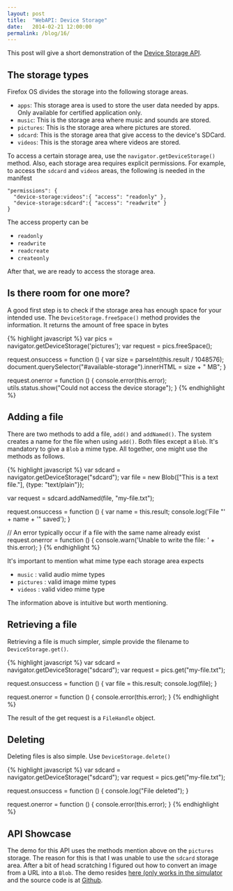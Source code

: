```yaml
---
layout: post
title:  "WebAPI: Device Storage"
date:   2014-02-21 12:00:00
permalink: /blog/16/
---
```


This post will give a short demonstration of the [Device Storage API](https://developer.mozilla.org/en-US/docs/WebAPI/Device_Storage).


## The storage types

Firefox OS divides the storage into the following storage areas.

* `apps`: This storage area is used to store the user data needed by apps. Only available for certified application only.
* `music`: This is the storage area where music and sounds are stored.
* `pictures`: This is the storage area where pictures are stored.
* `sdcard`: This is the storage area that give access to the device's SDCard.
* `videos`: This is the storage area where videos are stored.

To access a certain storage area, use the `navigator.getDeviceStorage()` method. Also, each storage area requires explicit permissions. For example, to access the `sdcard` and `videos` areas, the following is needed in the manifest

	"permissions": {
	  "device-storage:videos":{ "access": "readonly" },
	  "device-storage:sdcard":{ "access": "readwrite" }
	}

The access property can be

* `readonly`
* `readwrite`
* `readcreate`
* `createonly`

After that, we are ready to access the storage area.

## Is there room for one more?

A good first step is to check if the storage area has enough space for your intended use. The `DeviceStorage.freeSpace()` method provides the information. It returns the amount of free space in bytes

{% highlight javascript %}
var pics = navigator.getDeviceStorage('pictures');
var request = pics.freeSpace();

request.onsuccess = function () {
  	var size = parseInt(this.result / 1048576);
   	document.querySelector("#available-storage").innerHTML = size + " MB";
}

request.onerror = function () {
  	console.error(this.error);
  	utils.status.show("Could not access the device storage");
}
{% endhighlight %}

## Adding a file

There are two methods to add a file, `add()` and `addNamed()`. The system creates a name for the file when using `add()`. Both files except a `Blob`. It's mandatory to give a `Blob` a mime type. All together, one might use the methods as follows.

{% highlight javascript %}
var sdcard = navigator.getDeviceStorage("sdcard");
var file   = new Blob(["This is a text file."], {type: "text/plain"});

var request = sdcard.addNamed(file, "my-file.txt");

request.onsuccess = function () {
  var name = this.result;
  console.log('File "' + name + '" saved');
}

// An error typically occur if a file with the same name already exist
request.onerror = function () {
  console.warn('Unable to write the file: ' + this.error);
}
{% endhighlight %}

It's important to mention what mime type each storage area expects

* `music` : valid audio mime types
* `pictures` : valid image mime types
* `videos` : valid video mime type

The information above is intuitive but worth mentioning.

## Retrieving a file

Retrieving a file is much simpler, simple provide the filename to `DeviceStorage.get()`.

{% highlight javascript %}
var sdcard = navigator.getDeviceStorage("sdcard");
var request = pics.get("my-file.txt");

request.onsuccess = function () {
    var file = this.result;
    console.log(file);
}

request.onerror = function () {
    console.error(this.error);
}
{% endhighlight %}

The result of the get request is a `FileHandle` object.

## Deleting

Deleting files is also simple. Use `DeviceStorage.delete()`

{% highlight javascript %}
var sdcard = navigator.getDeviceStorage("sdcard");
var request = pics.get("my-file.txt");

request.onsuccess = function () {
	console.log("File deleted");
}

request.onerror = function () {
    console.error(this.error);
}
{% endhighlight %}

## API Showcase

The demo for this API uses the methods mention above on the `pictures` storage. The reason for this is that I was unable to use the `sdcard` storage area. After a bit of head scratching I figured out how to convert an image from a URL into a `Blob`. The demo resides [here (only works in the simulator](/demos/14) and the source code is at [Github](https://github.com/NakedFerret/NakedFerret.github.io/tree/master/demos/14).
